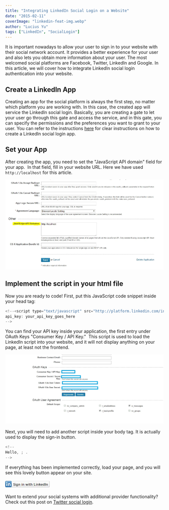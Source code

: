 ```yaml
---
title: "Integrating LinkedIn Social Login on a Website"
date: "2015-02-11"
coverImage: "linkedin-feat-img.webp"
author: "Lucius Yu"
tags: ["LinkedIn", "SocialLogin"]
---
```


It is important nowadays to allow your user to sign in to your website with their social network account. It provides a better experience for your user and also lets you obtain more information about your user. The most welcomed social platforms are Facebook, Twitter, LinkedIn and Google. In this article, we will cover how to integrate LinkedIn social login authentication into your website.

<h2> Create a LinkedIn App </h2>

Creating an app for the social platform is always the first step, no matter which platform you are working with. In this case, the created app will service the LinkedIn social login. Basically, you are creating a gate to let your user go through this gate and access the service, and in this gate, you can specify the permissions and the preferences you want to grant to your user. You can refer to the instructions [here](https://www.loginradius.com/docs/api/v2/admin-console/social-provider/app-reviews/linkedin-app-review/) for clear instructions on how to create a LinkedIn social login app.

<h2> Set your App </h2>

After creating the app, you need to set the "JavaScript API domain" field for your app.  In that field, fill in your website URL. Here we have used `http://localhost` for this article.

![luciusblog2-1](luciusblog2-1.webp)

<h2>Implement the script in your html file</h2>

Now you are ready to code! First, put this JavaScript code snippet inside your head tag:

```js
<!--<script type="text/javascript" src="http://platform.linkedin.com/in.js">
api_key: your_api_key_goes_here
-->
```

You can find your API key inside your application, the first entry under OAuth Keys "Consumer Key / API Key."  This script is used to load the LinkedIn script into your website, and it will not display anything on your page, at least not the frontend.

![luciusblog2-2](luciusblog2-2.webp)

Next, you will need to add another script inside your body tag. It is actually used to display the sign-in button.

```js
<!--
Hello, ; .
-->
```

If everything has been implemented correctly, load your page, and you will see this lovely button appear on your site.

![luciusblog2-3](luciusblog2-3.webp)

Want to extend your social systems with additional provider functionality? Check out this post on [Twitter social login](https://www.loginradius.com/blog/engineering/integrating-twitter-social-login/ "Integrating Twitter Social Login").
